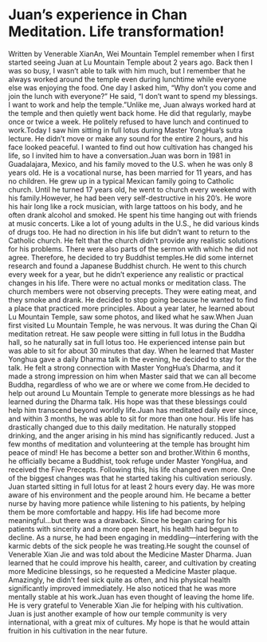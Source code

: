 # Juan’s experience in Chan Meditation. Life transformation!

​Written by Venerable XianAn, Wei Mountain Temple​I remember when I first started seeing Juan at Lu Mountain Temple about 2 years ago. Back then I was so busy, I wasn’t able to talk with him much, but I remember that he always worked around the temple even during lunchtime while everyone else was enjoying the food. One day I asked him, “Why don’t you come and join the lunch with everyone?” He said, “I don’t want to spend my blessings. I want to work and help the temple.”​Unlike me, Juan always worked hard at the temple and then quietly went back home. He did that regularly, maybe once or twice a week. He politely refused to have lunch and continued to work.​Today I saw him sitting in full lotus during Master YongHua’s sutra lecture. He didn’t move or make any sound for the entire 2 hours, and his face looked peaceful. I wanted to find out how cultivation has changed his life, so I invited him to have a conversation.​Juan was born in 1981 in Guadalajara, Mexico, and his family moved to the U.S. when he was only 8 years old. He is a vocational nurse, has been married for 11 years, and has no children. He grew up in a typical Mexican family going to Catholic church. Until he turned 17 years old, he went to church every weekend with his family.​However, he had been very self-destructive in his 20’s. He wore his hair long like a rock musician, with large tattoos on his body, and he often drank alcohol and smoked. He spent his time hanging out with friends at music concerts. Like a lot of young adults in the U.S., he did various kinds of drugs too.         He had no direction in his life but didn’t want to return to the Catholic church. He felt that the church didn’t provide any realistic solutions for his problems. There were also parts of the sermon with which he did not agree. Therefore, he decided to try Buddhist temples.He did some internet research and found a Japanese Buddhist church. He went to this church every week for a year, but he didn’t experience any realistic or practical changes in his life. There were no actual monks or meditation class. The church members were not observing precepts. They were eating meat, and they smoke and drank. He decided to stop going because he wanted to find a place that practiced more principles. About a year later, he learned about Lu Mountain Temple, saw some photos, and liked what he saw.​When Juan first visited Lu Mountain Temple, he was nervous. It was during the Chan Qi meditation retreat. He saw people were sitting in full lotus in the Buddha hall, so he naturally sat in full lotus too. He experienced intense pain but was able to sit for about 30 minutes that day. When he learned that Master Yonghua gave a daily Dharma talk in the evening, he decided to stay for the talk. He felt a strong connection with Master YongHua’s Dharma, and it made a strong impression on him when Master said that we can all become Buddha, regardless of who we are or where we come from.​He decided to help out around Lu Mountain Temple to generate more blessings as he had learned during the Dharma talk. His hope was that these blessings could help him transcend beyond worldly life.​Juan has meditated daily ever since, and within 3 months, he was able to sit for more than one hour. His life has drastically changed due to this daily meditation. He naturally stopped drinking, and the anger arising in his mind has significantly reduced. Just a few months of meditation and volunteering at the temple has brought him peace of mind! He has become a better son and brother.​Within 6 months, he officially became a Buddhist, took refuge under Master YongHua, and received the Five Precepts. Following this, his life changed even more. One of the biggest changes was that he started taking his cultivation seriously. Juan started sitting in full lotus for at least 2 hours every day. He was more aware of his environment and the people around him. He became a better nurse by having more patience while listening to his patients, by helping them be more comfortable and happy. His life had become more meaningful...but there was a drawback. Since he began caring for his patients with sincerity and a more open heart, his health had begun to decline. As a nurse, he had been engaging in meddling—interfering with the karmic debts of the sick people he was treating.He sought the counsel of Venerable Xian Jie and was told about the Medicine Master Dharma. Juan learned that he could improve his health, career, and cultivation by creating more Medicine blessings, so he requested a Medicine Master plaque. Amazingly, he didn’t feel sick quite as often, and his physical health significantly improved immediately. He also noticed that he was more mentally stable at his work.​Juan has even thought of leaving the home life. He is very grateful to Venerable Xian Jie for helping with his cultivation. Juan is just another example of how our temple community is very international, with a great mix of cultures. My hope is that he would attain fruition in his cultivation in the near future.